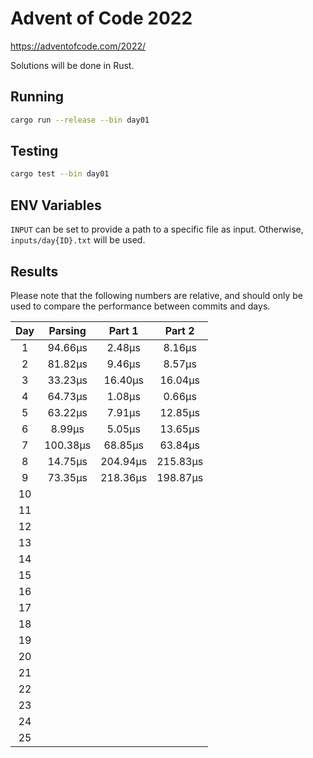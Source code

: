 # Advent of Code 2022

https://adventofcode.com/2022/

Solutions will be done in Rust.

## Running

```bash
cargo run --release --bin day01
```

## Testing

```bash
cargo test --bin day01
```

## ENV Variables

`INPUT` can be set to provide a path to a specific file as input. Otherwise, `inputs/day{ID}.txt` will be used.

## Results

Please note that the following numbers are relative, and should only be used to compare the performance between commits and days.

|  Day  |  Parsing  |  Part 1  |  Part 2  |
| :---: | :-------: | :------: | :------: |
|   1   |   94.66µs |   2.48µs |   8.16µs |
|   2   |   81.82µs |   9.46µs |   8.57µs |
|   3   |   33.23µs |  16.40µs |  16.04µs |
|   4   |   64.73µs |   1.08µs |   0.66µs |
|   5   |   63.22µs |   7.91µs |  12.85µs |
|   6   |    8.99µs |   5.05µs |  13.65µs |
|   7   |  100.38µs |  68.85µs |  63.84µs |
|   8   |   14.75µs | 204.94µs | 215.83µs |
|   9   |   73.35µs | 218.36µs | 198.87µs |
|  10   |           |          |          |
|  11   |           |          |          |
|  12   |           |          |          |
|  13   |           |          |          |
|  14   |           |          |          |
|  15   |           |          |          |
|  16   |           |          |          |
|  17   |           |          |          |
|  18   |           |          |          |
|  19   |           |          |          |
|  20   |           |          |          |
|  21   |           |          |          |
|  22   |           |          |          |
|  23   |           |          |          |
|  24   |           |          |          |
|  25   |           |          |          |
